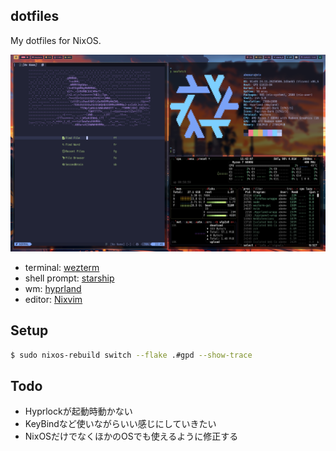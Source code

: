## dotfiles

My dotfiles for NixOS.

![](./docs/nixos.png)

- terminal: [wezterm](https://wezterm.org/)
- shell prompt: [starship](https://starship.rs/)
- wm: [hyprland](https://hyprland.org/)
- editor: [Nixvim](https://github.com/nix-community/nixvim)

## Setup

```bash
$ sudo nixos-rebuild switch --flake .#gpd --show-trace
```

## Todo

- Hyprlockが起動時動かない
- KeyBindなど使いながらいい感じにしていきたい
- NixOSだけでなくほかのOSでも使えるように修正する
